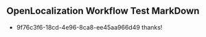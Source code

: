 ## OpenLocalization Workflow Test MarkDown
* 9f76c3f6-18cd-4e96-8ca8-ee45aa966d49 thanks!

<!--HONumber=Aug16_HO1-->


